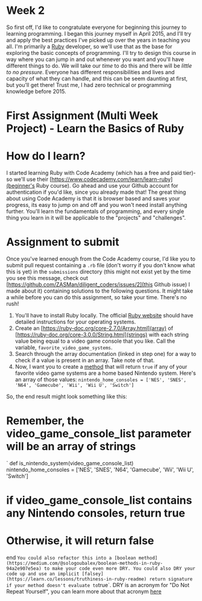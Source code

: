 # Week 2
So first off, I'd like to congratulate everyone for beginning this journey to learning programming.
I began this journey myself in April 2015, and I'll try and apply the best practices I've picked up over the years in teaching you all.
I'm primarily a [Ruby](https://www.ruby-lang.org/en/documentation/installation/) developer, so we'll use that as the base for exploring the basic concepts of programming.
I'll try to design this course in way where you can jump in and out whenever you want and you'll have different things to do.
We will take our *time* to do this and there will be *little to no pressure*.
Everyone has different responsibilities and lives and capacity of what they can handle, and this can be seem daunting at first, but you'll get there! Trust me, I had zero technical or programming knowledge before 2015.

# First Assignment (Multi Week Project) - Learn the Basics of Ruby

# How do I learn?
I started learning Ruby with Code Academy (which has a free and paid tier)- so we'll use their [https://www.codecademy.com/learn/learn-ruby](beginner's Ruby course).
Go ahead and use your Github account for authentication if you'd like, since you already made that!
The great thing about using Code Academy is that it is browser based and saves your progress, its easy to jump on and off and you won't need install anything further.
You'll learn the fundamentals of programming, and every single thing you learn in it will be applicable to the "projects" and "challenges".

# Assignment to submit
Once you've learned enough from the Code Academy course, I'd like you to submit pull request containing a `.rb` file (don't worry if you don't know what this is yet)
in the `submissions` directory (this might not exist yet by the time you see this message, check out [https://github.com/ZASMan/diligent_coders/issues/2](this Github issue) I made about it) containing solutions to the following questions.
It might take a while before you can do this assignment, so take your time. There's no rush!

1) You'll have to install Ruby locally. The official [Ruby website](https://www.ruby-lang.org/en/documentation/installation/) should have detailed instructions for your operating systems.
2) Create an [https://ruby-doc.org/core-2.7.0/Array.html](array) of [https://ruby-doc.org/core-3.0.0/String.html](strings) with each string value being equal to a video game console that you like. Call the variable, `favorite_video_game_systems`.
3) Search through the array documentation (linked in step one) for a way to check if a value is present in an array. Take note of that.
4) Now, I want you to create a [method](https://www.tutorialspoint.com/ruby/ruby_methods.htm) that will return `true` if any of your favorite video game systems are a home based Nintendo system. Here's an array of those values:
`nintendo_home_consoles = ['NES', 'SNES', 'N64', 'Gamecube', 'Wii', 'Wii U', 'Switch']`

So, the end result might look something like this:

# Remember, the video_game_console_list parameter will be an array of strings
`
def is_nintendo_system(video_game_console_list)
  nintendo_home_consoles = ['NES', 'SNES', 'N64', 'Gamecube', 'Wii', 'Wii U', 'Switch']
  # if video_game_console_list contains any Nintendo consoles, return true
  # Otherwise, it will return false

end
`
You could also refactor this into a [boolean method](https://medium.com/@sologoubalex/boolean-methods-in-ruby-94a2e907e5ea) to make your code even more DRY. You could also DRY your code up and use an implicit [falsey](https://learn.co/lessons/truthiness-in-ruby-readme) return signature if your method doesn't evaluate to `true`.
DRY is an acronym for "Do Not Repeat Yourself", you can learn more about that acronym [here](https://stackoverflow.com/questions/12368436/what-is-mean-by-this-code-is-dry-in-ror3#:~:text=order%20by-,3,keys%20getting%20worn%20out!)
